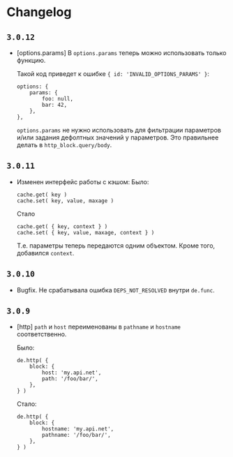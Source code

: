 # Changelog

## `3.0.12`

  * [options.params] В `options.params` теперь можно использовать только функцию.

    Такой код приведет к ошибке `{ id: 'INVALID_OPTIONS_PARAMS' }`:

        options: {
            params: {
                foo: null,
                bar: 42,
            },
        },

    `options.params` не нужно использовать для фильтрации параметров и/или задания дефолтных значений у параметров.
    Это правильнее делать в `http_block.query/body`.

## `3.0.11`

  * Изменен интерфейс работы с кэшом:
    Было:

        cache.get( key )
        cache.set( key, value, maxage )

    Стало

        cache.get( { key, context } )
        cache.set( { key, value, maxage, context } )

    Т.е. параметры теперь передаются одним объектом.
    Кроме того, добавился `context`.

## `3.0.10`

  * Bugfix. Не срабатывала ошибка `DEPS_NOT_RESOLVED` внутри `de.func`.

## `3.0.9`

  * [http] `path` и `host` переименованы в `pathname` и `hostname` соответственно.

    Было:

        de.http( {
            block: {
                host: 'my.api.net',
                path: '/foo/bar/',
            },
        } )

    Стало:

        de.http( {
            block: {
                hostname: 'my.api.net',
                pathname: '/foo/bar/',
            },
        } )


